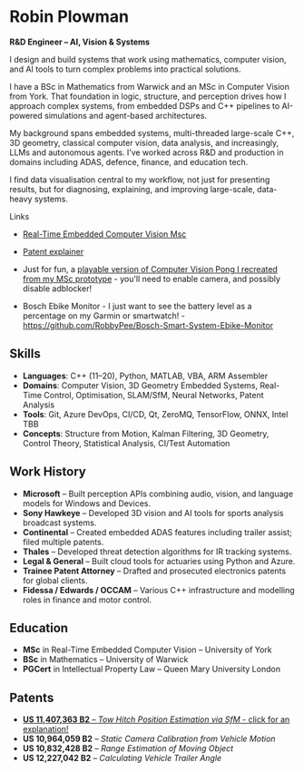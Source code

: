 # Robin Plowman

**R&D Engineer – AI, Vision & Systems**

I design and build systems that work using mathematics, computer vision, and AI tools to turn complex problems into practical solutions.

I have a BSc in Mathematics from Warwick and an MSc in Computer Vision from York. That foundation in logic, structure, and perception drives how I approach complex systems, from embedded DSPs and C++ pipelines to AI-powered simulations and agent-based architectures.

My background spans embedded systems, multi-threaded large-scale C++, 3D geometry, classical computer vision, data analysis, and increasingly, LLMs and autonomous agents. I’ve worked across R&D and production in domains including ADAS, defence, finance, and education tech.

I find data visualisation central to my workflow, not just for presenting results, but for diagnosing, explaining, and improving large-scale, data-heavy systems.

Links
- [Real-Time Embedded Computer Vision Msc](Msc.md)
- [Patent explainer](Tow_Hitch_Position_Estimation_SfM.md)

- Just for fun, a [playable version of Computer Vision Pong I recreated from my MSc prototype](https://robbypee.github.io/HandPong/) - you'll need to enable camera, and possibly disable adblocker!
  
- Bosch Ebike Monitor - I just want to see the battery level as a percentage on my Garmin or smartwatch! - https://github.com/RobbyPee/Bosch-Smart-System-Ebike-Monitor

## Skills

* **Languages**: C++ (11–20), Python, MATLAB, VBA, ARM Assembler
* **Domains**: Computer Vision, 3D Geometry Embedded Systems, Real-Time Control, Optimisation, SLAM/SfM, Neural Networks, Patent Analysis
* **Tools**: Git, Azure DevOps, CI/CD, Qt, ZeroMQ, TensorFlow, ONNX, Intel TBB
* **Concepts**: Structure from Motion, Kalman Filtering, 3D Geometry, Control Theory, Statistical Analysis, CI/Test Automation

## Work History

* **Microsoft** – Built perception APIs combining audio, vision, and language models for Windows and Devices.
* **Sony Hawkeye** – Developed 3D vision and AI tools for sports analysis broadcast systems.
* **Continental** – Created embedded ADAS features including trailer assist; filed multiple patents.
* **Thales** – Developed threat detection algorithms for IR tracking systems.
* **Legal & General** – Built cloud tools for actuaries using Python and Azure.
* **Trainee Patent Attorney** – Drafted and prosecuted electronics patents for global clients.
* **Fidessa / Edwards / OCCAM** – Various C++ infrastructure and modelling roles in finance and motor control.

## Education

* **MSc** in Real-Time Embedded Computer Vision – University of York
* **BSc** in Mathematics – University of Warwick
* **PGCert** in Intellectual Property Law – Queen Mary University London

## Patents

* [**US 11,407,363 B2**](Tow_Hitch_Position_Estimation_SfM)[ – ](Tow_Hitch_Position_Estimation_SfM)[*Tow Hitch Position Estimation via SfM*](Tow_Hitch_Position_Estimation_SfM)[ - click for an explanation!](Tow_Hitch_Position_Estimation_SfM)
* **US 10,964,059 B2** – *Static Camera Calibration from Vehicle Motion*
* **US 10,832,428 B2** – *Range Estimation of Moving Object*
* **US 12,227,042 B2** – *Calculating Vehicle Trailer Angle*
